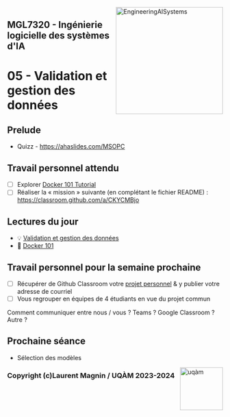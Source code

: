 <img style="float: right;" src="../../images/component_engineering.svg" alt="EngineeringAISystems" width="250"/>

## MGL7320 - Ingénierie logicielle des systèmes d'IA
# 05 - Validation et gestion des données

## Prelude

- Quizz - https://ahaslides.com/MSOPC

## Travail personnel attendu
- [ ] Explorer [Docker 101 Tutorial](https://www.docker.com/101-tutorial/)
- [ ] Réaliser la « mission » suivante (en complétant le fichier README) : https://classroom.github.com/a/CKYCMBjo

## Lectures du jour
- :bulb: [Validation et gestion des données](./05_data_validation_slides.pdf)
- :nut_and_bolt: [Docker 101](./Docker101-UQAM.pdf)

## Travail personnel pour la semaine prochaine

- [ ] Récupérer de Github Classroom votre [projet personnel](../../projets/projets.md) & y publier votre adresse de courriel
- [ ] Vous regrouper en équipes de 4 étudiants en vue du projet commun

Comment communiquer entre nous / vous ? Teams ? Google Classroom ? Autre ?

## Prochaine séance

- Sélection des modèles

<img style="float: right;" align="right" src="../../images/uqam.png" alt="uqàm" width="100"/>

### Copyright (c)Laurent Magnin / UQÀM 2023-2024
